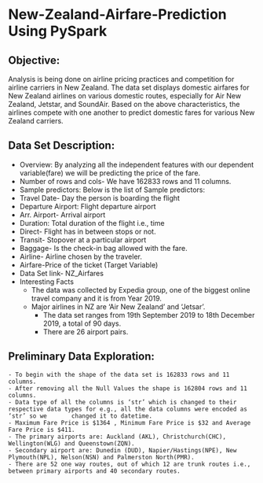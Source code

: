 # New-Zealand-Airfare-Prediction Using PySpark

## Objective: 
Analysis is being done on airline pricing practices and competition for airline carriers in New Zealand. The data set displays domestic airfares for New Zealand airlines on various domestic routes, especially for Air New Zealand, Jetstar, and SoundAir. Based on the above characteristics, the airlines compete with one another to predict domestic fares for various New Zealand carriers.
 
## Data Set Description: 

- Overview: By analyzing all the independent features with our dependent variable(fare) we will be predicting the price of the fare.
- Number of rows and cols- We have 162833 rows and 11 columns.
- Sample predictors:  Below is the list of Sample predictors:
- Travel Date- Day the person is boarding the flight
- Departure Airport: Flight departure airport
- Arr. Airport- Arrival airport 
- Duration: Total duration of the flight i.e., time
- Direct- Flight has in between stops or not.
- Transit- Stopover at a particular airport
- Baggage- Is the check-in bag allowed with the fare.
- Airline- Airline chosen by the traveler.
- Airfare-Price of the ticket (Target Variable)
- Data Set link- NZ_Airfares
- Interesting Facts
    - The data was collected by Expedia group, one of the biggest online travel company and it is from Year 2019.
    - Major airlines in NZ are ‘Air New Zealand’ and ‘Jetsar’.
	  - The data set ranges from 19th September 2019 to 18th  December 2019,  a total of 90 days.
	  - There are 26 airport pairs.
    
## Preliminary Data Exploration:

	- To begin with the shape of the data set is 162833 rows and 11 columns.
	- After removing all the Null Values the shape is 162804 rows and 11 columns.
	- Data type of all the columns is ‘str’ which is changed to their respective data types for e.g., all the data columns were encoded as ‘str’ so we 	     changed it to datetime.
	- Maximum Fare Price is $1364 , Minimum Fare Price is $32 and Average Fare Price is $411.
	- The primary airports are: Auckland (AKL), Christchurch(CHC), Wellington(WLG) and Queenstown(ZQN). 
	- Secondary airport are: Dunedin (DUD), Napier/Hastings(NPE), New Plymouth(NPL), Nelson(NSN) and Palmerston North(PMR).
	- There are 52 one way routes, out of which 12 are trunk routes i.e., between primary airports and 40 secondary routes.
	

